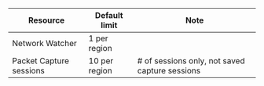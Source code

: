 | Resource | Default limit | Note |
| --- | --- | --- |
| Network Watcher | 1 per region  | |
| Packet Capture sessions |10 per region |# of sessions only, not saved capture sessions |


